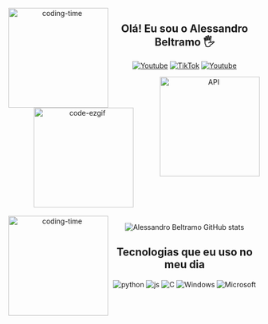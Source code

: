 <div align="center"> 
  <div style="display: inline_block"><br>
    <img align="left" height="200" alt="coding-time" src="code.gif">

## Olá! Eu sou o Alessandro Beltramo 🖐️

[![Youtube](https://img.shields.io/badge/YouTube-FF0000?style=for-the-badge&logo=youtube&logoColor=white)](https://www.youtube.com/@overclockperformance)
[![TikTok](https://img.shields.io/badge/TikTok-000000?style=for-the-badge&logo=TikTok&logoColor=white)](https://www.tiktok.com/@beltramossm?lang=pt-BR)
[![Youtube](https://img.shields.io/badge/LinkedIn-0077B5?style=for-the-badge&logo=LinkedIn&logoColor=white)](https://www.linkedin.com/in/alessandro-beltramo/)
    
</div>
  <img align="right" height="200" alt="API" src="https://github.com/Alebeltramo/Alebeltramo/assets/130994708/a3ec739f-81ba-4793-8ae8-8c809a81b0da">
</div>
    
<div align="center">
  <img height="200" alt="code-ezgif" src="https://github.com/Alebeltramo/Alebeltramo/assets/130994708/90c2680d-8fdd-44e6-9554-0125ba30d388">
</div>

<div align="center"> 
  <div style="display: inline_block"><br>
    <img align="left" height="200" alt="coding-time" src="code.gif">

![Alessandro Beltramo GitHub stats](https://github-readme-stats.vercel.app/api?username=Alebeltramo&show_icons=true&theme=dracula&count_private=true)

## Tecnologias que eu uso no meu dia
<div style="display: inline_block">
  <img align="center" alt="python" src="https://img.shields.io/badge/Python-14354C?style=for-the-badge&logo=python&logoColor=white" />
  <img align="center" alt="js" src="https://img.shields.io/badge/JavaScript-F7DF1E?style=for-the-badge&logo=javascript&logoColor=black" />
  <img align="center" alt="C" src="https://img.shields.io/badge/C-00599C?style=for-the-badge&logo=Cpt&logoColor=black" />
  <img align="center" alt="Windows" src="https://img.shields.io/badge/Windows-0078D6?style=for-the-badge&logo=Cpt&logoColor=black" />
  <img align="center" alt="Microsoft" src="https://img.shields.io/badge/Microsoft-666666?style=for-the-badge&logo=Cpt&logoColor=black" />
</div>
